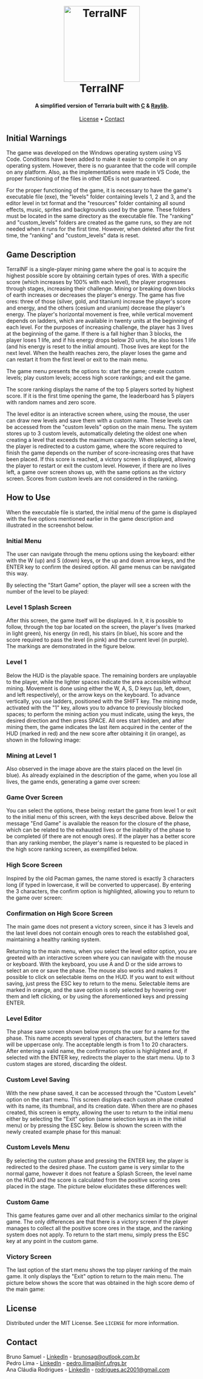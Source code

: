 <h1 align="center">
    <br>
    <img src="https://user-images.githubusercontent.com/97703272/231634217-b0732d3b-5c85-4b3b-bc1d-f616db1e5b24.png" alt="TerraINF" width="200">
    <br>
    TerraINF
    <br>
</h1>

<h4 align="center">A simplified version of Terraria built with <a href="https://en.wikipedia.org/wiki/C_(programming_language)" target="_blank">C</a> & <a href="https://www.raylib.com/" target="_blank">Raylib</a>.</h4>

<p align="center">
    <a href="#license">License</a> •
    <a href="#contact">Contact</a>
</p>

## Initial Warnings

The game was developed on the Windows operating system using VS Code. Conditions have been added to make it easier to compile it on any operating system. However, there is no guarantee that the code will compile on any platform. Also, as the implementations were made in VS Code, the proper functioning of the files in other IDEs is not guaranteed.

For the proper functioning of the game, it is necessary to have the game's executable file (exe), the "levels" folder containing levels 1, 2 and 3, and the editor level in txt format and the "resources" folder containing all sound effects, music, sprites and backgrounds used by the game. These folders must be located in the same directory as the executable file. The "ranking" and "custom_levels" folders are created as the game runs, so they are not needed when it runs for the first time. However, when deleted after the first time, the "ranking" and "custom_levels" data is reset.


## Game Description

TerraINF is a single-player mining game where the goal is to acquire the highest possible score by obtaining certain types of ores. With a specific score (which increases by 100% with each level), the player progresses through stages, increasing their challenge. Mining or breaking down blocks of earth increases or decreases the player's energy. The game has five ores: three of those (silver, gold, and titanium) increase the player's score and energy, and the others (cesium and uranium) decrease the player's energy. The player's horizontal movement is free, while vertical movement depends on ladders, which are available in twenty units at the beginning of each level. For the purposes of increasing challenge, the player has 3 lives at the beginning of the game. If there is a fall higher than 3 blocks, the player loses 1 life, and if his energy drops below 20 units, he also loses 1 life (and his energy is reset to the initial amount). Those lives are kept for the next level. When the health reaches zero, the player loses the game and can restart it from the first level or exit to the main menu.

The game menu presents the options to: start the game; create custom levels; play custom levels; access high score rankings; and exit the game. 

The score ranking displays the name of the top 5 players sorted by highest score. If it is the first time opening the game, the leaderboard has 5 players with random names and zero score.

The level editor is an interactive screen where, using the mouse, the user can draw new levels and save them with a custom name. These levels can be accessed from the "custom levels" option on the main menu. The system stores up to 3 custom levels, automatically deleting the oldest one when creating a level that exceeds the maximum capacity. When selecting a level, the player is redirected to a custom game, where the score required to finish the game depends on the number of score-increasing ores that have been placed. If this score is reached, a victory screen is displayed, allowing the player to restart or exit the custom level. However, if there are no lives left, a game over screen shows up, with the same options as the victory screen. Scores from custom levels are not considered in the ranking.


## How to Use

When the executable file is started, the initial menu of the game is displayed with the five options mentioned earlier in the game description and illustrated in the screenshot below. 


### Initial Menu

The user can navigate through the menu options using the keyboard: either with the W (up) and S (down) keys, or the up and down arrow keys, and the ENTER key to confirm the desired option. All game menus can be navigated this way.

By selecting the "Start Game" option, the player will see a screen with the number of the level to be played: 


### Level 1 Splash Screen

After this screen, the game itself will be displayed. In it, it is possible to follow, through the top bar located on the screen, the player's lives (marked in light green), his energy (in red), his stairs (in blue), his score and the score required to pass the level (in pink) and the current level (in purple). The markings are demonstrated in the figure below. 


### Level 1

Below the HUD is the playable space. The remaining borders are unplayable to the player, while the lighter spaces indicate the area accessible without mining. Movement is done using either the W, A, S, D keys (up, left, down, and left respectively), or the arrow keys on the keyboard. To advance vertically, you use ladders, positioned with the SHIFT key. The mining mode, activated with the "1" key, allows you to advance to previously blocked spaces; to perform the mining action you must indicate, using the keys, the desired direction and then press SPACE. All ores start hidden, and after mining them, the game indicates the last item acquired in the center of the HUD (marked in red) and the new score after obtaining it (in orange), as shown in the following image: 


### Mining at Level 1

Also observed in the image above are the stairs placed on the level (in blue). As already explained in the description of the game, when you lose all lives, the game ends, generating a game over screen: 


### Game Over Screen

You can select the options, these being: restart the game from level 1 or exit to the initial menu of this screen, with the keys described above. Below the message "End Game" is available the reason for the closure of the phase, which can be related to the exhausted lives or the inability of the phase to be completed (if there are not enough ores). If the player has a better score than any ranking member, the player's name is requested to be placed in the high score ranking screen, as exemplified below. 


### High Score Screen

Inspired by the old Pacman games, the name stored is exactly 3 characters long (if typed in lowercase, it will be converted to uppercase). By entering the 3 characters, the confirm option is highlighted, allowing you to return to the game over screen: 


### Confirmation on High Score Screen

The main game does not present a victory screen, since it has 3 levels and the last level does not contain enough ores to reach the established goal, maintaining a healthy ranking system. 

Returning to the main menu, when you select the level editor option, you are greeted with an interactive screen where you can navigate with the mouse or keyboard. With the keyboard, you use A and D or the side arrows to select an ore or save the phase. The mouse also works and makes it possible to click on selectable items on the HUD. If you want to exit without saving, just press the ESC key to return to the menu. Selectable items are marked in orange, and the save option is only selected by hovering over them and left clicking, or by using the aforementioned keys and pressing ENTER. 


### Level Editor

The phase save screen shown below prompts the user for a name for the phase. This name accepts several types of characters, but the letters saved will be uppercase only. The acceptable length is from 1 to 20 characters. After entering a valid name, the confirmation option is highlighted and, if selected with the ENTER key, redirects the player to the start menu. Up to 3 custom stages are stored, discarding the oldest. 

### Custom Level Saving

With the new phase saved, it can be accessed through the "Custom Levels" option on the start menu. This screen displays each custom phase created with its name, its thumbnail, and its creation date. When there are no phases created, this screen is empty, allowing the user to return to the initial menu either by selecting the "Exit" option (same selection keys as in the initial menu) or by pressing the ESC key. Below is shown the screen with the newly created example phase for this manual: 


### Custom Levels Menu

By selecting the custom phase and pressing the ENTER key, the player is redirected to the desired phase. The custom game is very similar to the normal game, however it does not feature a Splash Screen, the level name on the HUD and the score is calculated from the positive scoring ores placed in the stage. The picture below elucidates these differences well: 


### Custom Game

This game features game over and all other mechanics similar to the original game. The only differences are that there is a victory screen if the player manages to collect all the positive score ores in the stage, and the ranking system does not apply. To return to the start menu, simply press the ESC key at any point in the custom game. 


### Victory Screen

The last option of the start menu shows the top player ranking of the main game. It only displays the "Exit" option to return to the main menu. The picture below shows the score that was obtained in the high score demo of the main game: 


## License

Distributed under the MIT License. See `LICENSE` for more information.


## Contact

Bruno Samuel - [LinkedIn](https://www.linkedin.com/in/brunosag/) - brunosag@outlook.com.br
<br>
Pedro Lima - [LinkedIn](https://www.linkedin.com/in/pedro-lubaszewski/) - pedro.llima@inf.ufrgs.br
<br>
Ana Cláudia Rodrigues - [LinkedIn](https://www.linkedin.com/in/ana-cl%C3%A1udia-rodrigues-1b3524221/) - rodrigues.ac2001@gmail.com
